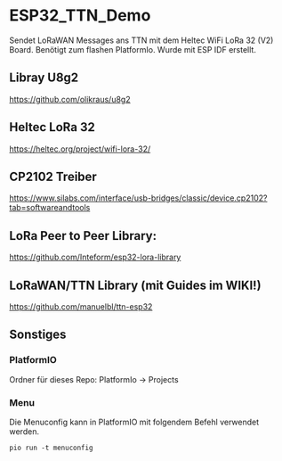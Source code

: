 # ESP32_TTN_Demo


Sendet LoRaWAN Messages ans TTN mit dem Heltec WiFi LoRa 32 (V2) Board.
Benötigt zum flashen PlatformIo.
Wurde mit ESP IDF erstellt.

## Libray U8g2

https://github.com/olikraus/u8g2

## Heltec LoRa 32

https://heltec.org/project/wifi-lora-32/

## CP2102 Treiber

https://www.silabs.com/interface/usb-bridges/classic/device.cp2102?tab=softwareandtools

## LoRa Peer to Peer Library:

https://github.com/Inteform/esp32-lora-library

## LoRaWAN/TTN Library (mit Guides im WIKI!)

https://github.com/manuelbl/ttn-esp32

## Sonstiges
### PlatformIO

Ordner für dieses Repo: PlatformIo -> Projects

### Menu

Die Menuconfig kann in PlatformIO mit folgendem Befehl verwendet werden.

    pio run -t menuconfig
